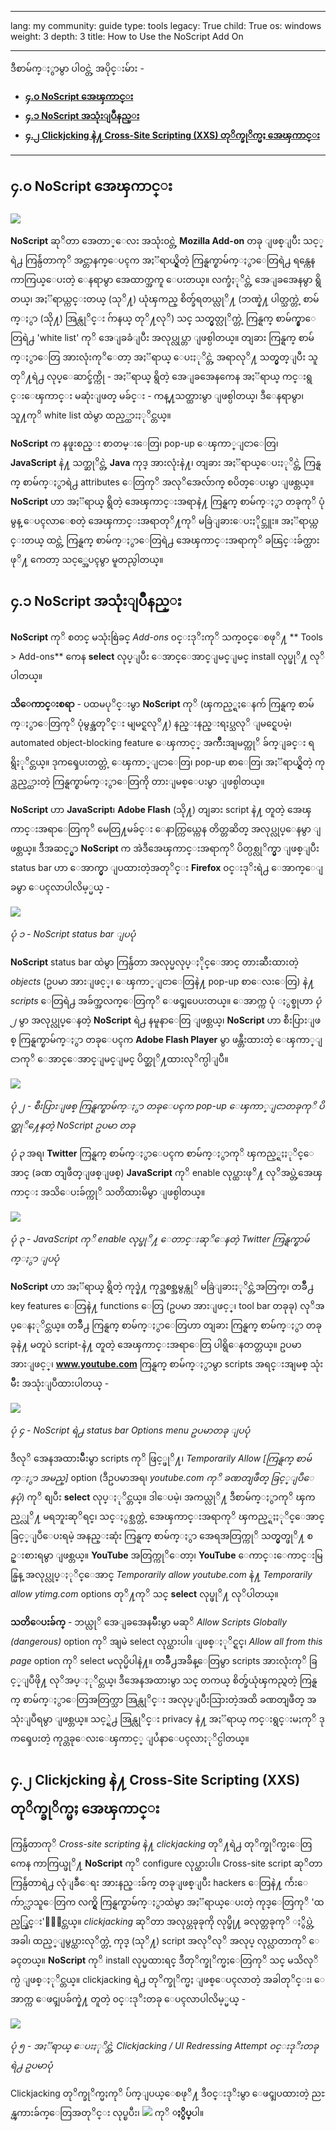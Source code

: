 

---

lang: my
community: guide
type: tools
legacy: True
child: True
os: windows
weight: 3
depth: 3
title: How to Use the NoScript Add On

---

ဒီစာမ်က္ႏွာမွာ ပါဝင္တဲ့ အပိုင္းမ်ား -

- [**၄.၀ NoScript အေၾကာင္း**](#4.0)
- [**၄.၁ NoScript အသုံးျပဳနည္း**](#4.1)
- [**၄.၂ Clickjcking နဲ႔ Cross-Site Scripting (XXS) တုိက္ခုိက္မႈ အေၾကာင္း**](#4.2)

-------

<a name="4.0"></a>
## ၄.၀ NoScript အေၾကာင္း ##

![](/sites/securitybkp.ngoinabox.org/files/u9/noscript.png)

**NoScript** ဆုိတာ အေတာ္ေလး အသုံး၀င္တဲ့ **Mozilla Add-on** တခု ျဖစ္ျပီး သင့္ရဲ႕ ကြန္ပ်ဴတာကုိ အင္တာနက္ေပၚက အႏၱရာယ္ရွိတဲ့ ကြန္ရက္စာမ်က္ႏွာေတြရဲ႕ ရန္ကေန ကာကြယ္ေပးတဲ့ ေနရာမွာ အေထာက္အကူ ေပးတယ္။ လက္ခံႏုိင္တဲ့ အေျခအေနမွာ ရွိတယ္၊ အႏၱရာယ္ကင္းတယ္ (သုိ႔) ယုံၾကည္ စိတ္ခ်ရတယ္လုိ႔ (ဘဏ္နဲ႔ ပါတ္သက္တဲ့ စာမ်က္ႏွာ (သို႔) အြန္လုိင္း ဂ်ာနယ္ တုိ႔လုိ) သင္ သတ္မွတ္လုိက္တဲ့ ကြန္ရက္ စာမ်က္နွာေတြရဲ႕ 'white list' ကုိ အေျခခံျပီး အလုပ္လုပ္တာ ျဖစ္ပါတယ္။ တျခား ကြန္ရက္ စာမ်က္ႏွာေတြ အားလုံးကုိေတာ့ အႏၱရာယ္ ေပးႏုိင္တဲ့ အရာလုိ႔ သတ္မွတ္ျပီး သူတုိ႔ရဲ႕ လုပ္ေဆာင္ခ်က္ကို - အႏၱရာယ္ ရွိတဲ့ အေျခအေနကေန အႏၱရာယ္ ကင္းရွင္းေၾကာင္း မဆုံးျဖတ္ မခ်င္း - ကန္႔သတ္ထားမွာ ျဖစ္ပါတယ္၊ ဒီေနရာမွာ၊ သူ႔ကုိ white list ထဲမွာ ထည့္ထားႏုိင္တယ္။

**NoScript** က နဖူးစည္း စာတမ္းေတြ၊ pop-up ေၾကာ္ျငာေတြ၊ **JavaScript** နဲ႔ သက္ဆုိင္တဲ့ **Java** ကုဒ္ အားလုံးနဲ႔၊ တျခား အႏၱရာယ္ေပးႏုိင္တဲ့ ကြန္ရက္ စာမ်က္ႏွာရဲ႕ attributes ေတြကုိ အလုိအေလ်ာက္ စပိတ္ေပးမွာ ျဖစ္တယ္။ **NoScript** ဟာ အႏၱရာယ္ ရွိတဲ့ အေၾကာင္းအရာနဲ႔ ကြန္ရက္ စာမ်က္ႏွာ တခုကုိ ပုံမွန္ ေပၚလာေစတဲ့ အေၾကာင္းအရာတုိ႔ကုိ မခြဲျခားေပးႏိုင္ဘူး။ အႏၱရာယ္ကင္းတယ္ ထင္တဲ့ ကြန္ရက္ စာမ်က္ႏွာေတြရဲ႕ အေၾကာင္းအရာကုိ ခၽြင္းခ်က္ထားဖုိ႔ ကေတာ့ သင့္အေပၚမွာ မူတည္ပါတယ္။

<a name="4.1"></a>
## ၄.၁ NoScript အသုံးျပဳနည္း ##

**NoScript** ကုိ စတင္ မသုံးစြဲခင္ *Add-ons* ၀င္းဒုိးကုိ သက္၀င္ေစဖုိ႔ ** Tools > Add-ons** ကေန **select** လုပ္ျပီး ေအာင္ေအာင္ျမင္ျမင္ install လုပ္ဖုိ႔ လုိပါတယ္။
 
**သိေကာင္းစရာ** - ပထမပုိင္းမွာ **NoScript** ကုိ (ၾကည့္ရႈေနက် ကြန္ရက္ စာမ်က္ႏွာေတြကုိ ပုံမွန္အတုိင္း မျမင္ရလုိ႔) နည္းနည္းရႈပ္သလုိ ျမင္ရေပမဲ့၊ automated object-blocking feature ေၾကာင့္ အက်ိဳးအျမတ္ကုိ ခ်က္ျခင္း ရရွိႏုိင္တယ္။ ဒုကၡေပးတတ္တဲ့ ေၾကာ္ျငာေတြ၊ pop-up စာေတြ၊ အႏၱရာယ္ရွိတဲ့ ကုဒ္ထည့္ထားတဲ့ ကြန္ရက္စာမ်က္ႏွာေတြကို တားျမစ္ေပးမွာ ျဖစ္ပါတယ္။ 

**NoScript** ဟာ **JavaScript**၊ **Adobe Flash** (သို႔) တျခား script နဲ႔ တူတဲ့ အေၾကာင္းအရာေတြကုိ မေတြ႔မခ်င္း ေနာက္ကြယ္ကေန တိတ္တဆိတ္ အလုပ္လုပ္ေနမွာ ျဖစ္တယ္။ ဒီအဆင့္မွာ **NoScript** က အဲဒီအေၾကာင္းအရာကုိ ပိတ္ပစ္လုိက္မွာ ျဖစ္ျပီး status bar ဟာ ေအာက္မွာ ျပထားတဲ့အတုိင္း **Firefox** ၀င္းဒုိးရဲ႕ ေအာက္ေျခမွာ ေပၚလာပါလိမ့္မယ္ - 

![](/sbox/screen/firefox-my/37.png)

*ပုံ ၁ - NoScript status bar ျပပုံ*

**NoScript** status bar ထဲမွာ ကြန္ပ်ဴတာ အလုပ္မလုပ္ႏိုင္ေအာင္ တားဆီးထားတဲ့ *objects* (ဥပမာ အားျဖင့္၊ ေၾကာ္ျငာေတြနဲ႔ pop-up စာေလးေတြ) နဲ႔ *scripts* ေတြရဲ႕ အခ်က္အလက္ေတြကုိ ေဖၚျပေပးတယ္။ ေအာက္က ပုံ ႏွစ္ခုဟာ *ပုံ ၂* မွာ အလုပ္လုပ္ေနတဲ့ **NoScript** ရဲ႕ နမူနာေတြ ျဖစ္တယ္၊ **NoScript** ဟာ စီးပြားျဖစ္ ကြန္ရက္စာမ်က္ႏွာ တခုေပၚက **Adobe Flash Player** မွာ ဖန္တီးထားတဲ့ ေၾကာ္ျငာကုိ ေအာင္ေအာင္ျမင္ျမင္ ပိတ္ဆုိ႔ထားလုိက္ပါျပီ။ 

![](/sbox/screen/firefox-my/38.png)

*ပုံ ၂ - စီးပြားျဖစ္ ကြန္ရက္စာမ်က္ႏွာ တခုေပၚက pop-up ေၾကာ္ျငာတခုကုိ ပိတ္ဆုိ႔ေနတဲ့ NoScript ဥပမာ တခု*

*ပုံ ၃* အရ၊ **Twitter** ကြန္ရက္ စာမ်က္ႏွာေပၚက စာမ်က္ႏွာကုိ ၾကည့္ရႈႏုိင္ေအာင္ (ခဏ တျဖဳတ္ျဖစ္ျဖစ္) **JavaScript** ကုိ enable လုပ္ထားဖုိ႔ လုိအပ္တဲ့အေၾကာင္း အသိေပးခ်က္ကုိ သတိထားမိမွာ ျဖစ္ပါတယ္။

![](/sbox/screen/firefox-my/39.png)

*ပုံ ၃ - JavaScript ကုိ enable လုပ္ဖုိ႔ ေတာင္းဆုိေနတဲ့ Twitter ကြန္ရက္စာမ်က္ႏွာ ျပပုံ*

**NoScript** ဟာ အႏၱရာယ္ ရွိတဲ့ ကုဒ္နဲ႔ ကုဒ္အစစ္အမွန္ကုိ မခြဲျခားႏုိင္တဲ့အတြက္၊ တခ်ိဳ႕ key features ေတြနဲ႔ functions ေတြ (ဥပမာ အားျဖင့္၊ tool bar တခုခု) လုိအပ္ေနႏုိင္တယ္။ တခ်ိဳ႕ ကြန္ရက္ စာမ်က္ႏွာေတြဟာ တျခား ကြန္ရက္ စာမ်က္ႏွာ တခုခုနဲ႔ မတူပဲ script-နဲ႔ တူတဲ့ အေၾကာင္းအရာေတြ ပါရွိေနတတ္တယ္။ ဥပမာ အားျဖင့္၊ **www.youtube.com** ကြန္ရက္ စာမ်က္ႏွာမွာ scripts အရင္းအျမစ္ သုံးမ်ိဳး အသုံးျပဳထားပါတယ္ -

![](/sbox/screen/firefox-my/40.png)

*ပုံ ၄ - NoScript ရဲ႕ status bar Options menu ဥပမာတခု ျပပုံ*

ဒီလုိ အေနအထားမ်ိဳးမွာ scripts ကုိ ဖြင့္ဖုိ႔၊ *Temporarily Allow [ကြန္ရက္ စာမ်က္ႏွာ အမည္]* option (ဒီဥပမာအရ၊ *youtube.com ကုိ ခဏတျဖဳတ္ ခြင့္ျပဳေနပုံ*) ကုိ စျပီး **select** လုပ္ႏုိင္တယ္။ ဒါေပမဲ့၊ အကယ္လုိ႔ ဒီစာမ်က္ႏွာကုိ ၾကည့္လုိ႔ မရဘူးဆုိရင္၊ သင္ႏွစ္သက္တဲ့ အေၾကာင္းအရာကုိ ၾကည့္ရႈႏုိင္ေအာင္ ခြင့္ျပဳေပးရမဲ့ အနည္းဆုံး ကြန္ရက္ စာမ်က္ႏွာ အေရအတြက္ကုိ သတ္မွတ္ဖုိ႔ စဥ္းစားရမွာ ျဖစ္တယ္။ **YouTube** အတြက္ကုိေတာ့၊ **YouTube** ေကာင္းေကာင္းမြန္မြန္ အလုပ္လုပ္ႏုိင္ေအာင္ *Temporarily allow youtube.com* နဲ႔ *Temporarily allow ytimg.com* options တုိ႔ကုိ သင္ **select** လုပ္ဖုိ႔ လုိပါတယ္။

**သတိေပးခ်က္** - ဘယ္လုိ အေျခအေနမ်ိဳးမွာ မဆုိ *Allow Scripts Globally (dangerous)* option ကုိ အျမဲ select လုပ္ထားပါ။ ျဖစ္ႏုိင္ရင္၊ *Allow all from this page* option ကုိ select မလုပ္မိပါနဲ႔။ တခ်ိဳ႕အခ်ိန္ေတြမွာ scripts အားလုံးကုိ ခြင့္ျပဳဖို႔ လုိအပ္ႏုိင္တယ္၊ ဒီအေနအထားမွာ သင္ တကယ္ စိတ္ခ်ယုံၾကည္ရတဲ့ ကြန္ရက္ စာမ်က္ႏွာေတြအတြက္သာ အြန္လုိင္း အလုပ္ျပီးသြားတဲ့အထိ ခဏတျဖဳတ္ အသုံးျပဳရမွာ ျဖစ္တယ္။ သင့္ရဲ႕ အြန္လုိင္း privacy နဲ႔ အႏၱရာယ္ ကင္းရွင္းမႈကုိ ဒုကၡေပးတဲ့ ကုဒ္တခုေလးေၾကာင့္ ျပႆနာေပၚလာႏုိင္ပါတယ္။

<a name="4.2"></a>
## ၄.၂ Clickjcking နဲ႔ Cross-Site Scripting (XXS) တုိက္ခုိက္မႈ အေၾကာင္း ##

ကြန္ပ်ဴတာကုိ *Cross-site scripting* နဲ႔ *clickjacking* တုိ႔ရဲ႕ တုိက္ခုိက္မႈေတြကေန ကာကြယ္ဖုိ႔ **NoScript** ကုိ configure လုပ္ထားပါ။ Cross-site script ဆုိတာ ကြန္ပ်ဴတာရဲ႕ လုံျခဳံေရး အားနည္းခ်က္ တခုျဖစ္ျပီး hackers ေတြနဲ႔ က်ဴးေက်ာ္လာသူေတြက လက္ရွိ ကြန္ရက္စာမ်က္ႏွာထဲမွာ အႏၱရာယ္ေပးတဲ့ ကုဒ္ေတြကုိ 'ထည့္သြင္း'ႏုိင္တယ္။ *clickjacking* ဆုိတာ အလုပ္တခုခုကို လုပ္ဖို႔ ခလုတ္တခုကုိ ႏွိပ္တဲ့အခါ၊ ထည့္ျမွပ္ထားလုိက္တဲ့ ကုဒ္ (သုိ႔) script အလုိလုိ အလုပ္ လုပ္လာတာကုိ ေခၚတယ္။ **NoScript** ကုိ install လုပ္မထားရင္ ဒီတုိက္ခုိက္မႈေတြကုိ သင္ မသိလုိက္ပဲ ျဖစ္ႏုိင္တယ္။ clickjacking ရဲ႕ တုိက္ခုိက္မႈ ျဖစ္ေပၚလာတဲ့ အခါတုိင္း၊ ေအာက္က ေဖၚျပခ်က္နဲ႔ တူတဲ့ ၀င္းဒုိးတခု ေပၚလာပါလိမ့္မယ္ -

![](/sbox/screen/firefox-my/41.png)

*ပုံ ၅ - အႏၱရာယ္ ေပးႏုိင္တဲ့ Clickjacking / UI Redressing Attempt ၀င္းဒုိးတခုရဲ႕ ဥပမာပုံ* 

Clickjacking တုိက္ခုိက္မႈကုိ ပ်က္ျပယ္ေစဖုိ႔ ဒီ၀င္းဒုိးမွာ ေဖၚျပထားတဲ့ ညႊန္ၾကားခ်က္ေတြအတုိင္း လုပ္ၿပီး၊ ![](/sbox/screen/firefox-en/15.png) ကုိ **ႏွိပ္**ပါ။

